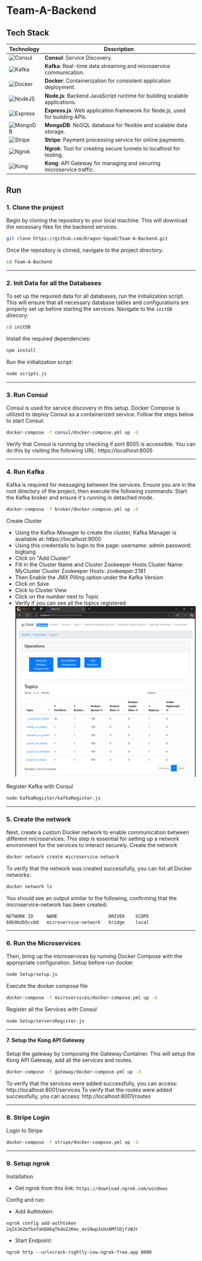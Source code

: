 # Team-A-Backend

## Tech Stack

| Technology        | Description                                                                 |
|-------------------|-----------------------------------------------------------------------------|
| ![Consul](https://img.shields.io/badge/Consul-FF3D00?style=for-the-badge&logo=consul&logoColor=white) | **Consul**: Service Discovery. |
| ![Kafka](https://img.shields.io/badge/Apache_Kafka-231F20?style=for-the-badge&logo=apachekafka&logoColor=white) | **Kafka**: Real-time data streaming and microservice communication. |
| ![Docker](https://img.shields.io/badge/Docker-2496ED?style=for-the-badge&logo=docker&logoColor=white) | **Docker**: Containerization for consistent application deployment. |
| ![NodeJS](https://img.shields.io/badge/Node.js-6DA55F?style=for-the-badge&logo=node.js&logoColor=white) | **Node.js**: Backend JavaScript runtime for building scalable applications. |
| ![Express](https://img.shields.io/badge/Express.js-%23404d59.svg?style=for-the-badge&logo=express&logoColor=%2361DAFB) | **Express.js**: Web application framework for Node.js, used for building APIs. |
| ![MongoDB](https://img.shields.io/badge/MongoDB-47A248?style=for-the-badge&logo=mongodb&logoColor=white) | **MongoDB**: NoSQL database for flexible and scalable data storage. |
| ![Stripe](https://img.shields.io/badge/Stripe-6772E5?style=for-the-badge&logo=stripe&logoColor=white) | **Stripe**: Payment processing service for online payments. |
| ![Ngrok](https://img.shields.io/badge/Ngrok-000000?style=for-the-badge&logo=ngrok&logoColor=white) | **Ngrok**: Tool for creating secure tunnels to localhost for testing. |
| ![Kong](https://img.shields.io/badge/Kong-343434?style=for-the-badge&logo=kong&logoColor=white) | **Kong**: API Gateway for managing and securing microservice traffic. |



## Run 
### 1. Clone the project
Begin by cloning the repository to your local machine. This will download the necessary files for the backend services.
```` sh
git clone https://github.com/Dragon-Squad/Team-A-Backend.git
````
Once the repository is cloned, navigate to the project directory:
```` sh
cd Team-A-Backend
````

<hr>

### 2. Init Data for all the Databases
To set up the required data for all databases, run the initialization script. This will ensure that all necessary database tables and configurations are properly set up before starting the services.
Navigate to the `initDB` direcory:
```` sh
cd initDB
````
Install the required dependencies:
```` sh
npm install
````
Run the initialization script:
```` sh
node scripts.js
````

<hr>

###  3. Run Consul
Consul is used for service discovery in this setup. Docker Compose is utilized to deploy Consul as a containerized service. Follow the steps below to start Consul:
```` sh
docker-compose -f consul/docker-compose.yml up -d
````
Verify that Consul is running by checking if port 8005 is accessible. You can do this by visiting the following URL: https://localhost:8005

<hr>

### 4. Run Kafka
Kafka is required for messaging between the services. Ensure you are in the root directory of the project, then execute the following commands:
Start the Kafka broker and ensure it's running in detached mode.
```` sh
docker-compose -f broker/docker-compose.yml up -d
````
Create Cluster
   - Using the Kafka-Manager to create the cluster, Kafka Manager is available at: https://localhost:9000
   - Using this credentails to login to the page:
         username: admin
         password: bigbang
   - Click on "Add Cluster"
   - Fill in the Cluster Name and Cluster Zookeeper Hosts
         Cluster Name: MyCluster
         Cluster Zookeeper Hosts: zookeeper:2181
   - Then Enable the JMX Pilling option under the Kafka Version
   - Click on Save
   - Click to Cluster View
   - Click on the number next to Topic
   - Verify if you can see all the topics registered
    ![Image Description](./image/topics.png)

Register Kafka with Consul
```` sh
node KafkaRegister/kafkaRegister.js
````

<hr>

### 5. Create the network
Next, create a custom Docker network to enable communication between different microservices. This step is essential for setting up a network environment for the services to interact securely.
Create the network
```` sh
docker network create microservice-network
````
To verify that the network was created successfully, you can list all Docker networks:
```` sh
docker network ls
````
You should see an output similar to the following, confirming that the microservice-network has been created:
```
NETWORK ID     NAME                   DRIVER    SCOPE
68b9bdb5ccb0   microservice-network   bridge    local
```

<hr>

### 6. Run the Microservices
Then, bring up the microservices by running Docker Compose with the appropriate configuration.
Setup before run docker
```` sh
node Setup/setup.js
````
Execute the docker compose file
```` sh
docker-compose -f microservices/docker-compose.yml up -d
````
Register all the Services with Consul
```` sh
node Setup/serversRegister.js
````

<hr>

#### 7. Setup the Kong API Gateway
Setup the gateway by composing the Gateway Container. This will setup the Kong API Gateway, add all the services and routes.
```` sh
docker-compose -f gateway/docker-compose.yml up -d
````
To verify that the services were added successfully, you can access: http://localhost:8001/services
To verify that the routes were added successfully, you can access: http://localhost:8001/routes

<hr>

### 8. Stripe Login
Login to Stripe
```` sh
docker-compose -f stripe/docker-compose.yml up -d
````

<hr>

### 9. Setup ngrok
Installation
- Get ngrok from this link: `https://download.ngrok.com/windows`

Config and run:
- Add Authtoken: 
````
ngrok config add-authtoken 2qIXJmZmfbafahDA6qTkdoZzKmv_4xS9wp3sHzAMfSDjfzWJr
````
- Start Endpoint:
````
ngrok http --url=crack-rightly-cow.ngrok-free.app 8000
````
